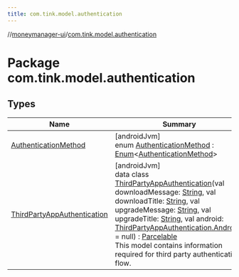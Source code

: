 ```yaml
---
title: com.tink.model.authentication
---
```

//[moneymanager-ui](../../index.html)/[com.tink.model.authentication](index.html)



# Package com.tink.model.authentication



## Types


| Name | Summary |
|---|---|
| [AuthenticationMethod](-authentication-method/index.html) | [androidJvm]<br>enum [AuthenticationMethod](-authentication-method/index.html) : [Enum](https://kotlinlang.org/api/latest/jvm/stdlib/kotlin/-enum/index.html)&lt;[AuthenticationMethod](-authentication-method/index.html)&gt; |
| [ThirdPartyAppAuthentication](-third-party-app-authentication/index.html) | [androidJvm]<br>data class [ThirdPartyAppAuthentication](-third-party-app-authentication/index.html)(val downloadMessage: [String](https://kotlinlang.org/api/latest/jvm/stdlib/kotlin/-string/index.html), val downloadTitle: [String](https://kotlinlang.org/api/latest/jvm/stdlib/kotlin/-string/index.html), val upgradeMessage: [String](https://kotlinlang.org/api/latest/jvm/stdlib/kotlin/-string/index.html), val upgradeTitle: [String](https://kotlinlang.org/api/latest/jvm/stdlib/kotlin/-string/index.html), val android: [ThirdPartyAppAuthentication.Android](-third-party-app-authentication/-android/index.html)? = null) : [Parcelable](https://developer.android.com/reference/kotlin/android/os/Parcelable.html)<br>This model contains information required for third party authentication flow. |

